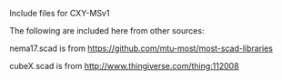 Include files for CXY-MSv1

The following are included here from other sources:

nema17.scad is from https://github.com/mtu-most/most-scad-libraries

cubeX.scad is from http://www.thingiverse.com/thing:112008
